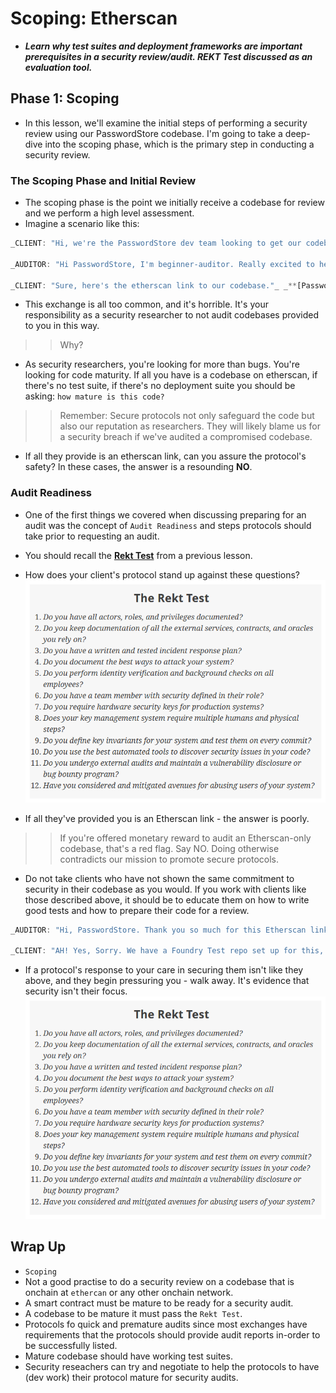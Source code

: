 # Scoping: Etherscan
- ***Learn why test suites and deployment frameworks are important prerequisites in a security review/audit. REKT Test discussed as an evaluation tool.***

## Phase 1: Scoping
- In this lesson, we'll examine the initial steps of performing a security review using our PasswordStore codebase. I'm going to take a deep-dive into the scoping phase, which is the primary step in conducting a security review.

### The Scoping Phase and Initial Review
- The scoping phase is the point we initially receive a codebase for review and we perform a high level assessment.
- Imagine a scenario like this:
```js
_CLIENT: "Hi, we're the PasswordStore dev team looking to get our codebase audited ASAP to get it listed officially."_

_AUDITOR: "Hi PasswordStore, I'm beginner-auditor. Really excited to help. Could you send your codebase to me?"_

_CLIENT: "Sure, here's the etherscan link to our codebase."_ _**[PasswordStore CodeV1](https://sepolia.etherscan.io/address/0x2ecf6ad327776bf966893c96efb24c9747f6694b)**_
```

- This exchange is all too common, and it's horrible. It's your responsibility as a security researcher to not audit codebases provided to you in this way.

>> Why?

- As security researchers, you're looking for more than bugs. You're looking for code maturity. If all you have is a codebase on etherscan, if there's no test suite, if there's no deployment suite you should be asking: `how mature is this code?`

>> Remember: Secure protocols not only safeguard the code but also our reputation as researchers. They will likely blame us for a security breach if we've audited a compromised codebase.

- If all they provide is an etherscan link, can you assure the protocol's safety? In these cases, the answer is a resounding **NO**.

### Audit Readiness
- One of the first things we covered when discussing preparing for an audit was the concept of `Audit Readiness` and steps protocols should take prior to requesting an audit.
- You should recall the **[Rekt Test](https://blog.trailofbits.com/2023/08/14/can-you-pass-the-rekt-test/)** from a previous lesson.
- How does your client's protocol stand up against these questions?
![alt text](<../S2 Whats Is A Smart Contract Audit/Images/image.png>)

- If all they've provided you is an Etherscan link - the answer is poorly.

>> If you're offered monetary reward to audit an Etherscan-only codebase, that's a red flag. Say NO. Doing otherwise contradicts our mission to promote secure protocols.

- Do not take clients who have not shown the same commitment to security in their codebase as you would. If you work with clients like those described above, it should be to educate them on how to write good tests and how to prepare their code for a review.
```js
_AUDITOR: "Hi, PasswordStore. Thank you so much for this Etherscan link, this is a great start. However, do you have a test suite? We want to have every assurance that your codebase is safe and secure. Do you have a Git Repo or GitHub with a testing framework?"_

_CLIENT: "AH! Yes, Sorry. We have a Foundry Test repo set up for this, let me send you that Git codebase."_
```

- If a protocol's response to your care in securing them isn't like they above, and they begin pressuring you - walk away. It's evidence that security isn't their focus.
![alt text](<../S2 Whats Is A Smart Contract Audit/Images/image.png>)

## Wrap Up
- `Scoping`
- Not a good practise to do a security review on a codebase that is onchain at `ethercan` or any other onchain network.
- A smart contract must be mature to be ready for a security audit.
- A codebase to be mature it must pass the `Rekt Test`.
- Protocols fo quick and premature audits since most exchanges have requirements that the protocols should provide audit reports in-order to be successfully listed.
- Mature codebase should have working test suites.
- Security reseachers can try and negotiate to help the protocols to have (dev work) their protocol mature for security audits.
